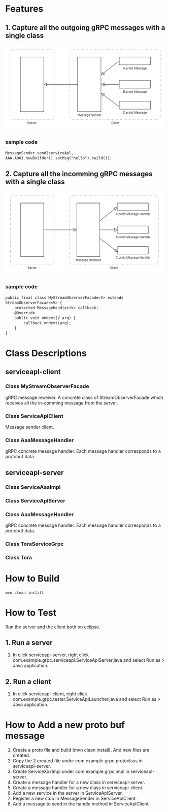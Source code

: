 # Features

## 1. Capture all the outgoing gRPC messages with a single class
![alt](https://github.com/tanoshim/grpc-message-facade/blob/master/pic/grpc-message-facade%20-%20out.png)

### sample code
```
MessageSender.send(serviceApl, AAA.A001.newBuilder().setMsg("hello").build());

```
## 2. Capture all the incomming gRPC messages with a single class
![alt](https://github.com/tanoshim/grpc-message-facade/blob/master/pic/grpc-message-facade%20-%20in.png)
### sample code
```
public final class MyStreamObserverFacade<V> extends StreamObserverFacade<V> {
	protected MessageHandler<V> callback;
	@Override
	public void onNext(V arg) {
		callback.onNext(arg);		
	}
}
```

# Class Descriptions
## serviceapl-client
### Class MyStreamObserverFacade
gRPC message receiver. A concrete class of StreamObserverFacade which receives all the in-comming message from the server.
### Class ServiceAplClient
Message sender client.
### Class AaaMessageHandler
gRPC concrete message handler. Each message handler corresponds to a protobuf data. 

## serviceapl-server
### Class ServiceAaaImpl
### Class ServiceAplServer
### Class AaaMessageHandler
gRPC concrete message handler. Each message handler corresponds to a protobuf data. 
### Class ToraServiceGrpc
### Class Tora

# How to Build
```
mvn clean install
```
# How to Test
Run the server and the client both on eclipse.
## 1. Run a server
1. In click serviceapl-server, right click com.example.grpc.serviceapl.ServiceAplServer.java and select Run as > Java application.
## 2. Run a client
1. In click serviceapl-client, right click com.example.grpc.tester.ServiceAplLauncher.java and select Run as > Java application.


# How to Add a new proto buf message
1. Create a proto file and build (mvn clean install). And new files are created.
1. Copy the 2 created file under com.example.grpc.protoclass in serviceapl-server.
1. Create ServiceXxxImpl under com.example.grpc.impl in serviceapl-server.
1. Create a message handler for a new class in serviceapl-server.
1. Create a message handler for a new class in serviceapl-client.
1. Add a new service in the server in ServiceAplServer.
1. Register a new stub in MessageSender in ServiceAplClient.
1. Add a message to send in the handle method in ServiceAplClient.


